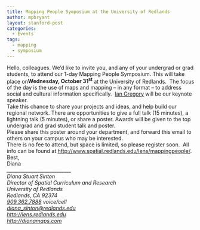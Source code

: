 ```yaml
---
title: Mapping People Symposium at the University of Redlands
author: mpbryant
layout: stanford-post
categories:
  - Events
tags:
  - mapping
  - symposium
---
```

<div>
  Hello, colleagues. We’d like to invite you, and any of your undergrad or grad students, to attend our 1-day Mapping People Symposium. This will take place on<strong>Wednesday, October 31<sup>st</sup></strong> at the University of Redlands.  The focus of the day is the use of maps and mapping – in any format – to address social and cultural information specifically.  <a href="http://www.lancs.ac.uk/staff/gregoryi/" target="_blank">Ian Gregory</a> will be our keynote speaker.
</div>

<div>
</div>

<div>
  Take this chance to share your projects and ideas, and help build our regional network. There are opportunities to give a full talk (15 minutes), a lightning talk (5 minutes), or share a poster. Awards will be given to the top undergrad and grad student talk and poster.
</div>

<div>
</div>

<div>
  Please share this poster around your department, and forward this email to others on your campus who may be interested.
</div>

<div>
</div>

<div>
  There is no fee to attend, but space is limited, so please register soon.  All info can be found at <a href="http://www.spatial.redlands.edu/lens/mappingpeople/" target="_blank">http://www.spatial.<wbr>redlands.edu/lens/<wbr>mappingpeople/</wbr></wbr></a>.
</div>

<div>
</div>

<div>
  Best,
</div>

<div>
  Diana
</div>

<div>
</div>

<div>
  <em>___________________________</em>
</div>

<div>
  <em>Diana Stuart Sinton</em>
</div>

<div>
  <em>Director of Spatial Curriculum and Research</em>
</div>

<div>
  <em>University of Redlands</em>
</div>

<div>
  <em>Redlands, CA 92374</em>
</div>

<div>
  <em><a href="tel:909.362.7888" target="_blank">909.362.7888</a> voice/cell</em>
</div>

<div>
  <em><a href="mailto:diana_sinton@redlands.edu" target="_blank">diana_sinton@redlands.edu</a></em>
</div>

<div>
  <em><a href="http://lens.redlands.edu" target="_blank">http://lens.redlands.edu</a></em>
</div>

<div>
  <em><a href="http://dianamaps.com" target="_blank">http://dianamaps.com</a></em>
</div>

